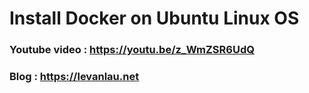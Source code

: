 # Install Docker on Ubuntu Linux OS

### Youtube video : https://youtu.be/z_WmZSR6UdQ
### Blog : https://levanlau.net
